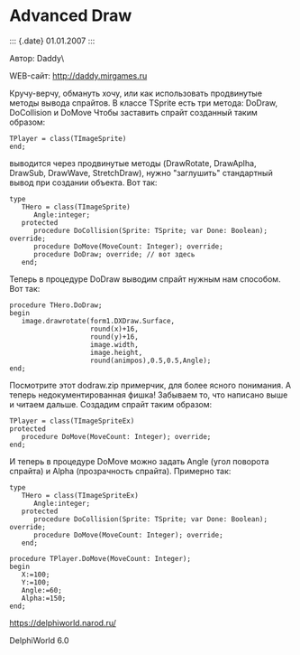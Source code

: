 Advanced Draw
=============

::: {.date}
01.01.2007
:::

Автор: Daddy\

WEB-сайт: http://daddy.mirgames.ru

Кручу-верчу, обмануть хочу, или как использовать продвинутые методы
вывода спрайтов. В классе TSprite есть три метода: DoDraw, DoCollision и
DoMove Чтобы заставить спрайт созданный таким образом:

    TPlayer = class(TImageSprite)
    end;

выводится через продвинутые методы (DrawRotate, DrawAplha, DrawSub,
DrawWave, StretchDraw), нужно \"заглушить\" стандартный вывод при
создании объекта. Вот так:

    type
       THero = class(TImageSprite)
          Angle:integer;
       protected
          procedure DoCollision(Sprite: TSprite; var Done: Boolean); override;
          procedure DoMove(MoveCount: Integer); override;
          procedure DoDraw; override; // вот здесь
       end;

Теперь в процедуре DoDraw выводим спрайт нужным нам способом. Вот так:

     
    procedure THero.DoDraw;
    begin
       image.drawrotate(form1.DXDraw.Surface,
                        round(x)+16,
                        round(y)+16,
                        image.width,
                        image.height,
                        round(animpos),0.5,0.5,Angle);
    end;

Посмотрите этот dodraw.zip примерчик, для более ясного понимания. А
теперь недокументированная фишка! Забываем то, что написано выше и
читаем дальше. Cоздадим спрайт таким образом:

    TPlayer = class(TImageSpriteEx)
    protected
       procedure DoMove(MoveCount: Integer); override;
    end;

И теперь в процедуре DoMove можно задать Angle (угол поворота спрайта) и
Alpha (прозрачность спрайта). Примерно так:

    type
       THero = class(TImageSpriteEx)
          Angle:integer;
       protected
          procedure DoCollision(Sprite: TSprite; var Done: Boolean); override;
          procedure DoMove(MoveCount: Integer); override;
       end;
     
    procedure TPlayer.DoMove(MoveCount: Integer);
    begin
       X:=100;
       Y:=100;
       Angle:=60;
       Alpha:=150;
    end;

<https://delphiworld.narod.ru/>

DelphiWorld 6.0
